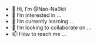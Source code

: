 - 👋 Hi, I’m @Nao-Na0kii
- 👀 I’m interested in ...
- 🌱 I’m currently learning ...
- 💞️ I’m looking to collaborate on ...
- 📫 How to reach me ...

<!---
Nao-Na0kii/Nao-Na0kii is a ✨ special ✨ repository because its `README.md` (this file) appears on your GitHub profile.
You can click the Preview link to take a look at your changes.
--->
